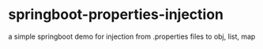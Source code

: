 # springboot-properties-injection
a simple springboot demo for injection from .properties files to obj, list, map 
